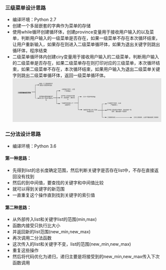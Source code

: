 ### 三级菜单设计思路

- 编译环境：Python 2.7
- 创建一个多层嵌套的字典作为菜单的存储
- 使用while循环创建循环体，创建province变量用于接收用户输入的以及菜单，判断用户输入的一级菜单是否存在，如果一级菜单不存在本次循环结束，让用户重新输入，如果存在则进入二级菜单循环体，如果为退出关键字则跳出循环体，程序结束
- 二级菜单循环体内创建ciry变量用于接收用户输入的二级菜单，判断用户输入的二级菜单是否存在，如果二级菜单存在则打印对应的三级菜单，本次循环结束，如果二级菜单不存在，本次循环结束，如果用户输入为退出二级菜单关键字则跳出二级菜单循环体，返回一级菜单循环体。
![](https://github.com/hwzz3311/my_task/blob/master/three_level_menu.png)

### 二分法设计思路
- 编译环境：Python 3.6
#### 第一种思路：
- 先得到list的总长度确定范围，然后判断关键字是否存在list中，不存在直接返回没有找到
- 然后的到中间值，要查找的关键字和中间值比较
- 就可以得到关键字的新范围
- 一直重复这个操作直到找到关键字的索引值
#### 第二种思路：
- 从外部传入list和关键字list的范围(min,max)
- 函数内接受只执行比大小
- 并返回新的list范围(new_min,new_max)
- 再次调用二分法函数
- 这次传入的list和关键字不变，list的范围(new_min,new_max)
- 重复这些操作
- 然后将代码优化为递归，递归主要是将接受到的new_min,new_max传入下次函数调用
